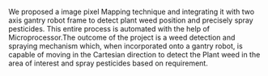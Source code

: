 We proposed a image pixel Mapping technique and integrating it with two axis gantry
robot frame to detect plant weed position and precisely spray pesticides. This entire
process is automated with the help of Microprocessor.The outcome of the project is a 
weed detection and spraying mechanism which, when incorporated onto a gantry robot, is
capable of moving in the Cartesian direction to detect the Plant weed in the area of
interest and spray pesticides based on requirement.

